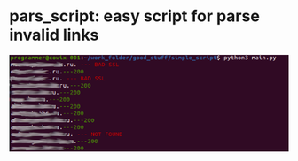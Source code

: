 # pars_script: easy script for parse invalid links
![Иллюстрация к проекту](https://github.com/guzmanov/pars_script/blob/master/script.png) 

